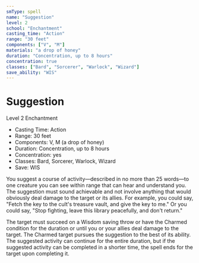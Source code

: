 ```yaml
---
smType: spell
name: "Suggestion"
level: 2
school: "Enchantment"
casting_time: "Action"
range: "30 feet"
components: ["V", "M"]
materials: "a drop of honey"
duration: "Concentration, up to 8 hours"
concentration: true
classes: ["Bard", "Sorcerer", "Warlock", "Wizard"]
save_ability: "WIS"
---
```


# Suggestion
Level 2 Enchantment

- Casting Time: Action
- Range: 30 feet
- Components: V, M (a drop of honey)
- Duration: Concentration, up to 8 hours
- Concentration: yes
- Classes: Bard, Sorcerer, Warlock, Wizard
- Save: WIS

You suggest a course of activity—described in no more than 25 words—to one creature you can see within range that can hear and understand you. The suggestion must sound achievable and not involve anything that would obviously deal damage to the target or its allies. For example, you could say, "Fetch the key to the cult's treasure vault, and give the key to me." Or you could say, "Stop fighting, leave this library peacefully, and don't return."

The target must succeed on a Wisdom saving throw or have the Charmed condition for the duration or until you or your allies deal damage to the target. The Charmed target pursues the suggestion to the best of its ability. The suggested activity can continue for the entire duration, but if the suggested activity can be completed in a shorter time, the spell ends for the target upon completing it.

